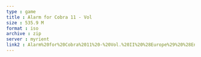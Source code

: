 ```yaml
---
type : game
title : Alarm for Cobra 11 - Vol
size : 535.9 M
format : iso
archive : zip
server : myrient
link2 : Alarm%20for%20Cobra%2011%20-%20Vol.%20II%20%28Europe%29%20%28En%2CDe%29
---
```

